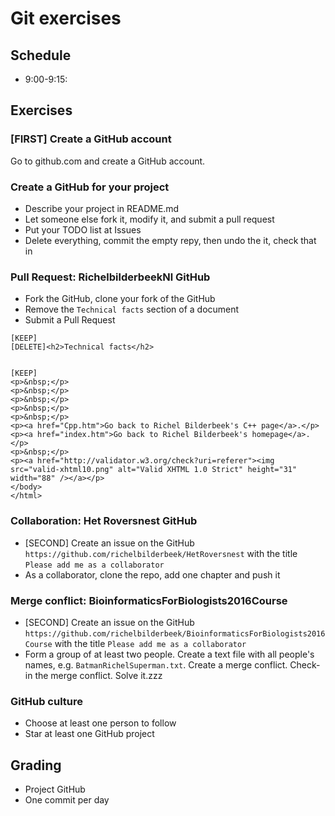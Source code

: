 # Git exercises

## Schedule

 * 9:00-9:15: 


## Exercises

### [FIRST] Create a GitHub account

Go to github.com and create a GitHub account.

### Create a GitHub for your project

 * Describe your project in README.md
 * Let someone else fork it, modify it, and submit a pull request
 * Put your TODO list at Issues
 * Delete everything, commit the empty repy, then undo the it, check that in


### Pull Request: RichelbilderbeekNl GitHub

 * Fork the GitHub, clone your fork of the GitHub
 * Remove the `Technical facts` section of a document
 * Submit a Pull Request

```
[KEEP]
[DELETE]<h2>Technical facts</h2>


[KEEP]
<p>&nbsp;</p>
<p>&nbsp;</p>
<p>&nbsp;</p>
<p>&nbsp;</p>
<p>&nbsp;</p>
<p><a href="Cpp.htm">Go back to Richel Bilderbeek's C++ page</a>.</p>
<p><a href="index.htm">Go back to Richel Bilderbeek's homepage</a>.</p>
<p>&nbsp;</p>
<p><a href="http://validator.w3.org/check?uri=referer"><img src="valid-xhtml10.png" alt="Valid XHTML 1.0 Strict" height="31" width="88" /></a></p>
</body>
</html>
```

### Collaboration: Het Roversnest GitHub

 * [SECOND] Create an issue on the GitHub `https://github.com/richelbilderbeek/HetRoversnest` with the title `Please add me as a collaborator`
 * As a collaborator, clone the repo, add one chapter and push it

### Merge conflict: BioinformaticsForBiologists2016Course

 * [SECOND] Create an issue on the GitHub `https://github.com/richelbilderbeek/BioinformaticsForBiologists2016Course` with the title `Please add me as a collaborator`
 * Form a group of at least two people. Create a text file with all people's names, e.g. `BatmanRichelSuperman.txt`. Create a merge conflict. Check-in the merge conflict. Solve it.zzz

### GitHub culture

 * Choose at least one person to follow
 * Star at least one GitHub project

## Grading

 * Project GitHub
 * One commit per day